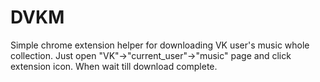 # DVKM
Simple chrome extension helper for downloading VK user's music whole collection.
Just open "VK"->"current_user"->"music" page and click extension icon. When wait till download complete.
